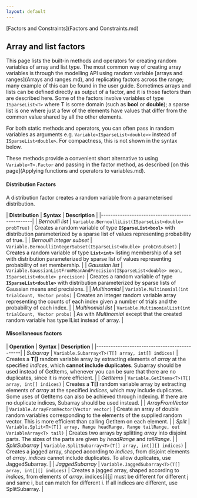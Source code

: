 ```yaml
---
layout: default
---
```

[Factors and Constraints](Factors and Constraints.md)

## Array and list factors

This page lists the built-in methods and operators for creating random variables of array and list type. The most common way of creating array variables is through the modelling API using random variable [arrays and ranges](Arrays and ranges.md), and replicating factors across the range; many example of this can be found in the user guide. Sometimes arrays and lists can be defined directly as output of a factor, and it is those factors than are described here. Some of the factors involve variables of type `ISparseList<T>` where T is some domain (such as **bool** or **double**); a sparse list is one where just a few of the elements have values that differ from the common value shared by all the other elements. 

For both static methods and operators, you can often pass in random variables as arguments e.g. `Variable<ISparseList<double>>` instead of `ISparseList<double>`. For compactness, this is not shown in the syntax below. 

These methods provide a convenient short alternative to using `Variable<T>.Factor` and passing in the factor method, as described [on this page](Applying functions and operators to variables.md).

#### Distribution Factors

A distribution factor creates a random variable from a parameterised distribution.

| **Distribution** | **Syntax** | **Description** |
|-------------------------------------------------|
| _Bernoulli list_ | `Variable.BernoulliList(ISparseList<double> probTrue)` | Creates a random variable of type **`ISparseList<bool>`** with distribution parameterized by a sparse list of values representing probability of true. |
| _Bernoulli integer subset_ | `Variable.BernoulliIntegerSubset(ISparseList<double> probInSubset)` | Creates a random variable of type **`List<int>`** listing membership of a set with distribution parameterized by sparse list of values representing probability of set membership. |
| _Gaussian list_ | `Variable.GaussianListFromMeanAndPrecision(ISparseList<double> mean, ISparseList<double> precision)` | Creates a random variable of type **`ISparseList<double>`** with distribution parameterized by sparse lists of Gaussian means and precisions. |
| _Multinomial_ | `Variable.Multinomial(int trialCount, Vector probs)` | Creates an integer random variable array representing the counts of each index given a number of trials and the probability of each index. |
| _Multinomial list_ | `Variable.MultinomialList(int trialCount, Vector probs)` | As with _Multinomial_ except that the created random variable has type IList instead of array. |

#### Miscellaneous factors

| **Operation** | **Syntax** | **Description** |
|----------------------------------------------|
| _Subarray_ | `Variable.Subarray<T>(T[] array, int[] indices)` | Creates a **T\[\]** random variable array by extracting elements of _array_ at the specified _indices_, which **cannot include duplicates**. Subarray should be used instead of GetItems, whenever you can be sure that there are no duplicates, since it is more efficient. |
| _GetItems_ | `Variable.GetItems<T>(T[] array, int[] indices)` | Creates a **T\[\]** random variable array by extracting elements of _array_ at the specified _indices_, which may include duplicates. Some uses of GetItems can also be achieved through indexing. If there are no duplicate indices, Subarray should be used instead. |
| _ArrayFromVector_ | `Variable.ArrayFromVector(Vector vector)` | Create an array of double random variables corresponding to the elements of the supplied random vector. This is more efficient than calling GetItem on each element. |
| _Split_ | `Variable.Split<T>(T[] array, Range headRange, Range tailRange, out VariableArray<T> tail)` | Creates two arrays by splitting _array_ into disjoint parts. The sizes of the parts are given by _headRange_ and _tailRange_. |
| _SplitSubarray_ | `Variable.SplitSubarray<T>(T[] array, int[][] indices)` | Creates a jagged array, shaped according to _indices_, from disjoint elements of _array_. _indices_ cannot include duplicates. To allow duplicates, use JaggedSubarray. |
| _JaggedSubarray_ | `Variable.JaggedSubarray<T>(T[] array, int[][] indices)` | Creates a jagged array, shaped according to _indices_, from elements of _array_. indices\[i\]\[j\] must be different for different j and same i, but can match for different i. If all indices are different, use SplitSubarray. |

​
